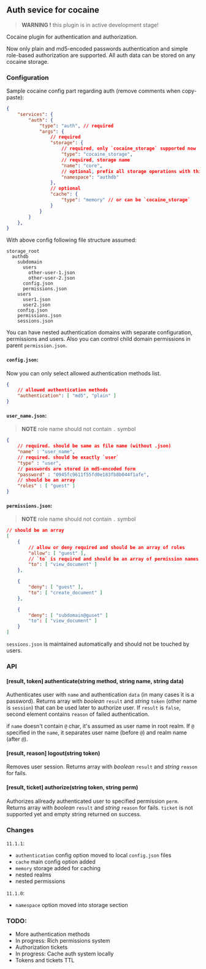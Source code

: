 ## Auth sevice for cocaine

> **WARNING !** this plugin is in active development stage!

Cocaine plugin for authentication and authorization.

Now only plain and md5-encoded passwords authentication and simple role-based authorization are supported. All auth data can be stored on any cocaine storage.

### Configuration

Sample cocaine config part regarding auth (remove comments when copy-paste):

```json
{
    "services": {
        "auth": {
            "type": "auth", // required
            "args": {
                // required
                "storage": {
                    // required, only `cocaine_storage` supported now
                    "type": "cocaine_storage",
                    // required, storage name
                    "name": "core",
                    // optional, prefix all storage operations with this value
                    "namespace": "authdb"
                },
                // optional
                "cache": {
                    "type": "memory" // or can be `cocaine_storage`
                }
            }
        }
    },
}
```

With above config following file structure assumed:

```
storage_root
  authdb
    subdomain
      users
        other-user-1.json
        other-user-2.json
      config.json
      permissions.json
    users
      user1.json
      user2.json
    config.json
    permissions.json
    sessions.json
```

You can have nested authentication domains with separate configuration, permissions and users. Also you can control child domain permissions in parent `permission.json`.

#### `config.json`:

Now you can only select allowed authentication methods list.

```json
{
    // allowed authentication methods
    "authentication": [ "md5", "plain" ]
}
```

#### `user_name.json`:

> **NOTE** role name should not contain `.` symbol

```json
{
    // required. should be same as file name (without .json)
    "name" : "user_name",
    // required. should be exactly `user`
    "type" : "user",
    // passwords are stored in md5-encoded form
    "password" : "0945fc9611f55fd0e183fb8b044f1afe",
    // should be an array
    "roles" : [ "guest" ]
}
```

#### `permissions.json`:

> **NOTE** role name should not contain `.` symbol

```json
// should be an array
[
    {
        // allow or deny required and should be an array of roles
        "allow": [ "guest" ],
        // `to` is required and should be an array of permission names
        "to": [ "view_document" ]
    },

    {
        "deny": [ "guest" ],
        "to": [ "create_document" ]
    },

    {
        "deny": [ "subdomain@guset" ]
        "to": [ "view_document" ]
    }
]
```

`sessions.json` is maintained automatically and should not be touched by users.

### API

#### [result, token] authenticate(string method, string name, string data)

Authenticates user with `name` and authentication `data` (in many cases it is a password). Returns array with _boolean_ `result` and _string_ `token` (other name is `session`) that can be used later to authorize user. If `result` is `false`, second element contains `reason` of failed authentication.

if `name` doesn't contain `@` char, it's assumed as user name in root realm. If `@` specified in the `name`, it separates user name (before `@`) and realm name (after `@`).

#### [result, reason] logout(string token)

Removes user session. Returns array with _boolean_ `result` and _string_ `reason` for fails.

#### [result, ticket] authorize(string token, string perm)

Authorizes allready authenticated user to specified permission `perm`. Returns array with _boolean_ `result` and _string_ `reason` for fails. `ticket` is not supported yet and empty string returned on success.

### Changes

`11.1.1`:

* `authentication` config option moved to local `config.json` files
* `cache` main config option added
* `memory` storage added for caching
* nested realms
* nested permissions

`11.1.0`:

* `namespace` option moved into storage section

### TODO:

* More authentication methods
* In progress: Rich permissions system
* Authorization tickets
* In progress: Cache auth system locally
* Tokens and tickets TTL
